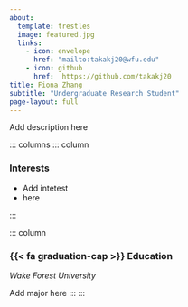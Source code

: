 ```yaml
---
about:
  template: trestles
  image: featured.jpg
  links:
    - icon: envelope
      href: "mailto:takakj20@wfu.edu"
    - icon: github
      href:  https://github.com/takakj20
title: Fiona Zhang
subtitle: "Undergraduate Research Student"
page-layout: full
---
```


Add description here

::: columns
::: column

### Interests

- Add intetest
- here

:::

::: column
### {{< fa graduation-cap >}} Education

*Wake Forest University*

Add major here 
:::
:::